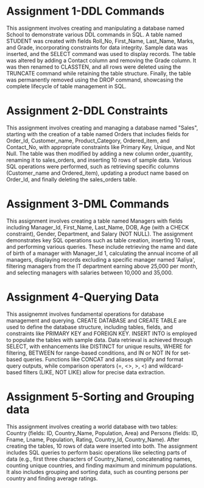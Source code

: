 # Assignment 1-DDL Commands
This assignment involves creating and manipulating a database named School to demonstrate various DDL commands in SQL. A table named STUDENT was created with fields Roll_No, First_Name, Last_Name, Marks, and Grade, incorporating constraints for data integrity. Sample data was inserted, and the SELECT command was used to display records. The table was altered by adding a Contact column and removing the Grade column. It was then renamed to CLASSTEN, and all rows were deleted using the TRUNCATE command while retaining the table structure. Finally, the table was permanently removed using the DROP command, showcasing the complete lifecycle of table management in SQL.

# Assignment 2-DDL Constraints
This assignment involves creating and managing a database named "Sales", starting with the creation of a table named Orders that includes fields for Order_Id, Customer_name, Product_Category, Ordered_item, and Contact_No, with appropriate constraints like Primary Key, Unique, and Not Null. The table was then modified by adding a new column order_quantity, renaming it to sales_orders, and inserting 10 rows of sample data. Various SQL operations were performed, such as retrieving specific columns (Customer_name and Ordered_item), updating a product name based on Order_Id, and finally deleting the sales_orders table. 

# Assignment 3-DML Commands
This assignment involves creating a table named Managers with fields including Manager_Id, First_Name, Last_Name, DOB, Age (with a CHECK constraint), Gender, Department, and Salary (NOT NULL). The assignment demonstrates key SQL operations such as table creation, inserting 10 rows, and performing various queries. These include retrieving the name and date of birth of a manager with Manager_Id 1, calculating the annual income of all managers, displaying records excluding a specific manager named 'Aaliya', filtering managers from the IT department earning above 25,000 per month, and selecting managers with salaries between 10,000 and 35,000.

# Assignment 4-Querying Data
This assignemnt involves fundamental operations for database management and querying. CREATE DATABASE and CREATE TABLE are used to define the database structure, including tables, fields, and constraints like PRIMARY KEY and FOREIGN KEY. INSERT INTO is employed to populate the tables with sample data. Data retrieval is achieved through SELECT, with enhancements like DISTINCT for unique results, WHERE for filtering, BETWEEN for range-based conditions, and IN or NOT IN for set-based queries. Functions like CONCAT and aliases simplify and format query outputs, while comparison operators (=, <>, >, <) and wildcard-based filters (LIKE, NOT LIKE) allow for precise data extraction.

# Assignment 5-Sorting and Grouping data
This assignment involves creating a world database with two tables: Country (fields: ID, Country_Name, Population, Area) and Persons (fields: ID, Fname, Lname, Population, Rating, Country_Id, Country_Name). After creating the tables, 10 rows of data were inserted into both. The assignment includes SQL queries to perform basic operations like selecting parts of data (e.g., first three characters of Country_Name), concatenating names, counting unique countries, and finding maximum and minimum populations. It also includes grouping and sorting data, such as counting persons per country and finding average ratings. 
